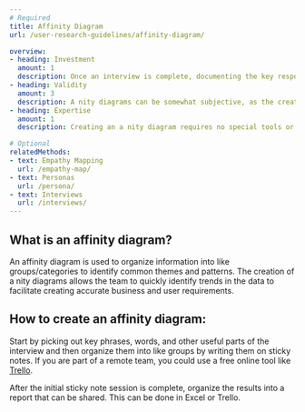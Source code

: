 ```yaml
---
# Required
title: Affinity Diagram
url: /user-research-guidelines/affinity-diagram/

overview:
- heading: Investment
  amount: 1
  description: Once an interview is complete, documenting the key responses is quick and easy.
- heading: Validity
  amount: 3
  description: A nity diagrams can be somewhat subjective, as the creator makes determinations about what was important and how these items are grouped.
- heading: Expertise
  amount: 1
  description: Creating an a nity diagram requires no special tools or methods and can be done by anyone on the team with access to recordings of the interviews.

# Optional
relatedMethods:
- text: Empathy Mapping
  url: /empathy-map/
- text: Personas
  url: /persona/
- text: Interviews
  url: /interviews/
---
```


## What is an affinity diagram?

An affinity diagram is used to organize information into like groups/categories to identify common themes and patterns. The creation of a nity diagrams allows the team to quickly identify trends in the data to facilitate creating accurate business and user requirements.

## How to create an affinity diagram:

Start by picking out key phrases, words, and other useful parts of the interview and then organize them into like groups by writing them on sticky notes. If you are part of a remote team, you could use a free online tool like [Trello](https://trello.com/).

After the initial sticky note session is complete, organize the results into a report that can be shared. This can be done in Excel or Trello.
